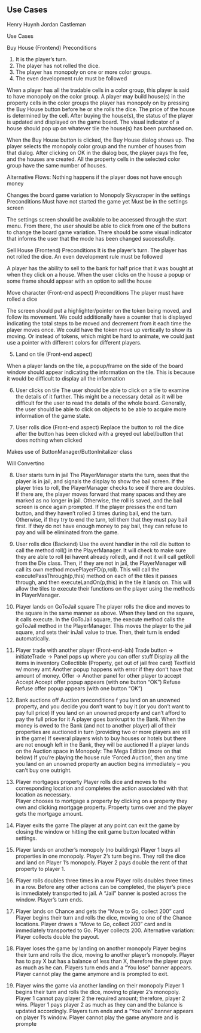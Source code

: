 ## Use Cases

Henry Huynh
Jordan Castleman

Use Cases

Buy House (Frontend)
Preconditions
1. It is the player’s turn.
2. The player has not rolled the dice.
3. The player has monopoly on one or more color groups.
4. The even development rule must be followed

When a player has all the tradable cells in a color group, this player is said to have monopoly on the color group. A player may build house(s) in the property cells in the color groups the player has monopoly on by pressing the Buy House button before he or she rolls the dice. The price of the house is determined by the cell. After buying the house(s), the status of the player is updated and displayed on the game board. The visual indicator of a house should pop up on whatever tile the house(s) has been purchased on.

When the Buy House button is clicked, the Buy House dialog shows up. The player selects the monopoly color group and the number of houses from that dialog. After clicking on OK in the dialog box, the player pays the fee, and the houses are created. All the property cells in the selected color group have the same number of houses.

Alternative Flows: Nothing happens if the player does not have enough money

Changes the board game variation to Monopoly Skyscraper in the settings
Preconditions
Must have not started the game yet
Must be in the settings screen

The settings screen should be available to be accessed through the start menu. From there, the user should be able to click from one of the buttons to change the board game variation. There should be some visual indicator that informs the user that the mode has been changed successfully.

Sell House (Frontend)
Preconditions
It is the player’s turn.
The player has not rolled the dice.
An even development rule must be followed

A player has the ability to sell to the bank for half price that it was bought at when they click on a house. When the user clicks on the house a popup or some frame should appear with an option to sell the house


Move character (Front-end aspect)
Preconditions
The player must have rolled a dice

The screen should put a highlighter/pointer on the token being moved, and follow its movement. We could additionally have a counter that is displayed indicating the total steps to be moved and decrement from it each time the player moves once. We could have the token move up vertically to show its moving. Or instead of tokens, which might be hard to animate, we could just use a pointer with different colors for different players.


5. Land on tile (Front-end aspect)

When a player lands on the tile, a popup/frame on the side of the board window should appear indicating the information on the tile. This is because it would be difficult to display all the information


6. User clicks on tile
   The user should be able to click on a tile to examine the details of it further. This might be a necessary detail as it will be difficult for the user to read the details of the whole board. Generally, the user should be able to click on objects to be able to acquire more information of the game state.


7. User rolls dice (Front-end aspect)
   Replace the button to roll the dice after the button has been clicked with a greyed out label/button that does nothing when clicked

Makes use of ButtonManager/ButtonInitalizer class


Will Convertino

8. User starts turn in jail
   The PlayerManager starts the turn, sees that the player is in jail, and signals the display to show the bail screen. If the player tries to roll, the PlayerManager checks to see if there are doubles. If there are, the player moves forward that many spaces and they are marked as no longer in jail. Otherwise, the roll is saved, and the bail screen is once again prompted. If the player presses the end turn button, and they haven’t rolled 3 times during bail, end the turn. Otherwise, if they try to end the turn, tell them that they must pay bail first. If they do not have enough money to pay bail, they can refuse to pay and will be eliminated from the game.
9. User rolls dice (Backend)
   Use the event handler in the roll die button to call the method roll() in the PlayerManager. It will check to make sure they are able to roll (ei havent already rolled), and if not it will call getRoll from the Die class. Then, if they are not in jail, the PlayerManager will call its own method movePlayerFD(p,roll). This will call the executePassThrough(p,this) method on each of the tiles it passes through, and then executeLandOn(p,this) in the tile it lands on. This will allow the tiles to execute their functions on the player using the methods in PlayerManager.

10. Player lands on GoToJail square
    The player rolls the dice and moves to the square in the same manner as above. When they land on the square, it calls execute. In the GoToJail square, the execute method calls the goToJail method in the PlayerManager. This moves the player to the jail square, and sets their inJail value to true. Then, their turn is ended automatically.


11. Player trade with another player (Front-end-ish)
    Trade button -> initiateTrade
    -> Panel pops up where you can offer stuff
    Display all the items in inventory
    Collectible (Property, get out of jail free card)
    Textfield w/ money amt
    Another popup happens with error if they don’t have that amount of money.
    Offer
    -> Another panel for other player to accept
    Accept
    Accept offer popup appears (with one button “OK”)
    Refuse
    Refuse offer popup appears (with one button “OK”)

12. Bank auctions off
     Auction preconditions
     f you land on an unowned property, and you decide you don’t want to buy it (or you don’t want to pay full price)
     If you land on an unowned property and can’t afford to pay the full price for it
     A player goes bankrupt to the Bank. When the money is owed to the Bank (and not to another player) all of their properties are auctioned in turn (providing two or more players are still in the game)
     If several players wish to buy houses or hotels but there are not enough left in the Bank, they will be auctioned
     If a player lands on the Auction space in Monopoly: The Mega Edition (more on that below)
     If you’re playing the house rule ‘Forced Auction’, then any time you land on an unowned property an auction begins immediately – you can’t buy one outright.
13. Player mortgages property
    Player rolls dice and moves to the corresponding location and completes the action associated with that location as necessary.  
    Player chooses to mortgage a property by clicking on a property they own and clicking mortgage property.
    Property turns over and the player gets the mortgage amount.

14. Player exits the game
    The player at any point can exit the game by closing the window or hitting the exit game button located within settings.

15. Player lands on another’s monopoly (no buildings)
    Player 1 buys all properties in one monopoly.
    Player 2’s turn begins.  They roll the dice and land on Player 1’s monopoly.
    Player 2 pays double the rent of that property to player 1.

16. Player rolls doubles three times in a row
    Player rolls doubles three times in a row.
    Before any other actions can be completed, the player’s piece is immediately transported to jail.
    A “Jail” banner is posted across the window.
    Player’s turn ends.

17. Player lands on Chance and gets the “Move to Go, collect 200” card
    Player begins their turn and rolls the dice, moving to one of the Chance locations.
    Player draws a “Move to Go, collect 200” card and is immediately transported to Go.
    Player collects 200.
    Alternative variation: Player collects double the payout.

18. Player loses the game by landing on another monopoly
    Player begins their turn and rolls the dice, moving to another player’s monopoly.
    Player has to pay X but has a balance of less than X, therefore the player pays as much as he can.
    Players turn ends and a “You lose” banner appears.
    Player cannot play the game anymore and is prompted to exit.

19. Player wins the game via another landing on their monopoly
    Player 1 begins their turn and rolls the dice, moving to player 2’s monopoly.
    Player 1 cannot pay player 2 the required amount; therefore, player 2 wins.
    Player 1 pays player 2 as much as they can and the balance is updated accordingly.
    Players turn ends and a “You win” banner appears on player 1’s window.
    Player cannot play the game anymore and is prompte

